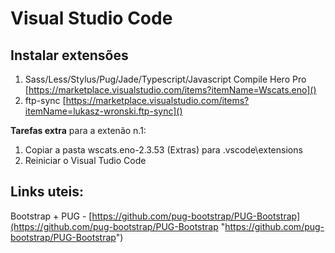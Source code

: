 # Visual Studio Code
## Instalar extensões
1. Sass/Less/Stylus/Pug/Jade/Typescript/Javascript Compile Hero Pro [https://marketplace.visualstudio.com/items?itemName=Wscats.eno]()
2. ftp-sync [https://marketplace.visualstudio.com/items?itemName=lukasz-wronski.ftp-sync]()

**Tarefas extra** para a extenão n.1: 
1. Copiar a pasta wscats.eno-2.3.53 (Extras) para <HOME DIRECTORY>\.vscode\extensions
2. Reiniciar o Visual Tudio Code

  ## Links uteis:

Bootstrap + PUG - [https://github.com/pug-bootstrap/PUG-Bootstrap](https://github.com/pug-bootstrap/PUG-Bootstrap "https://github.com/pug-bootstrap/PUG-Bootstrap")
